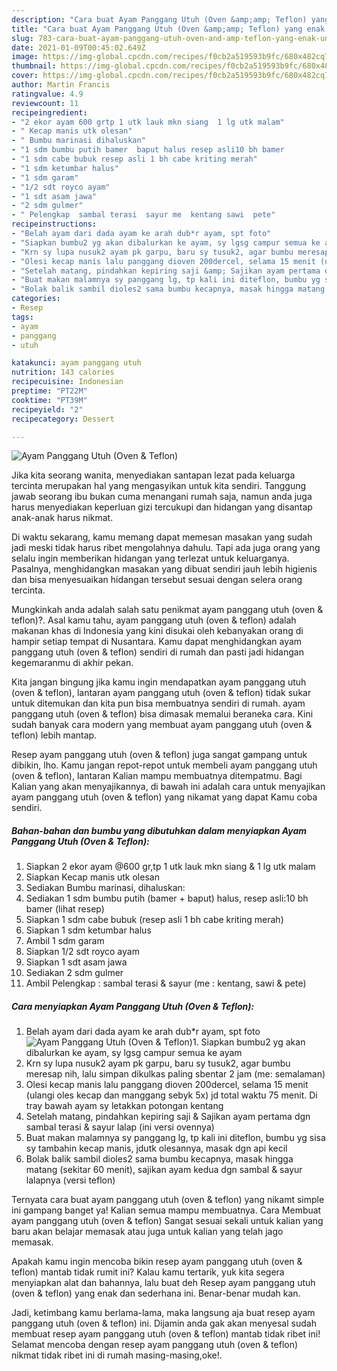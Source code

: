 ```yaml
---
description: "Cara buat Ayam Panggang Utuh (Oven &amp;amp; Teflon) yang enak Untuk Jualan"
title: "Cara buat Ayam Panggang Utuh (Oven &amp;amp; Teflon) yang enak Untuk Jualan"
slug: 783-cara-buat-ayam-panggang-utuh-oven-and-amp-teflon-yang-enak-untuk-jualan
date: 2021-01-09T00:45:02.649Z
image: https://img-global.cpcdn.com/recipes/f0cb2a519593b9fc/680x482cq70/ayam-panggang-utuh-oven-teflon-foto-resep-utama.jpg
thumbnail: https://img-global.cpcdn.com/recipes/f0cb2a519593b9fc/680x482cq70/ayam-panggang-utuh-oven-teflon-foto-resep-utama.jpg
cover: https://img-global.cpcdn.com/recipes/f0cb2a519593b9fc/680x482cq70/ayam-panggang-utuh-oven-teflon-foto-resep-utama.jpg
author: Martin Francis
ratingvalue: 4.9
reviewcount: 11
recipeingredient:
- "2 ekor ayam 600 grtp 1 utk lauk mkn siang  1 lg utk malam"
- " Kecap manis utk olesan"
- " Bumbu marinasi dihaluskan"
- "1 sdm bumbu putih bamer  baput halus resep asli10 bh bamer           lihat resep"
- "1 sdm cabe bubuk resep asli 1 bh cabe kriting merah"
- "1 sdm ketumbar halus"
- "1 sdm garam"
- "1/2 sdt royco ayam"
- "1 sdt asam jawa"
- "2 sdm gulmer"
- " Pelengkap  sambal terasi  sayur me  kentang sawi  pete"
recipeinstructions:
- "Belah ayam dari dada ayam ke arah dub*r ayam, spt foto"
- "Siapkan bumbu2 yg akan dibalurkan ke ayam, sy lgsg campur semua ke ayam"
- "Krn sy lupa nusuk2 ayam pk garpu, baru sy tusuk2, agar bumbu meresap nih, lalu simpan dikulkas paling sbentar 2 jam (me: semalaman)"
- "Olesi kecap manis lalu panggang dioven 200dercel, selama 15 menit (ulangi oles kecap dan manggang sebyk 5x) jd total waktu 75 menit. Di tray bawah ayam sy letakkan potongan kentang"
- "Setelah matang, pindahkan kepiring saji &amp; Sajikan ayam pertama dgn sambal terasi &amp; sayur lalap (ini versi ovennya)"
- "Buat makan malamnya sy panggang lg, tp kali ini diteflon, bumbu yg sisa sy tambahin kecap manis, jdutk olesannya, masak dgn api kecil"
- "Bolak balik sambil dioles2 sama bumbu kecapnya, masak hingga matang (sekitar 60 menit), sajikan ayam kedua dgn sambal &amp; sayur lalapnya (versi teflon)"
categories:
- Resep
tags:
- ayam
- panggang
- utuh

katakunci: ayam panggang utuh 
nutrition: 143 calories
recipecuisine: Indonesian
preptime: "PT22M"
cooktime: "PT39M"
recipeyield: "2"
recipecategory: Dessert

---
```



![Ayam Panggang Utuh (Oven &amp; Teflon)](https://img-global.cpcdn.com/recipes/f0cb2a519593b9fc/680x482cq70/ayam-panggang-utuh-oven-teflon-foto-resep-utama.jpg)

Jika kita seorang wanita, menyediakan santapan lezat pada keluarga tercinta merupakan hal yang mengasyikan untuk kita sendiri. Tanggung jawab seorang ibu bukan cuma menangani rumah saja, namun anda juga harus menyediakan keperluan gizi tercukupi dan hidangan yang disantap anak-anak harus nikmat.

Di waktu  sekarang, kamu memang dapat memesan masakan yang sudah jadi meski tidak harus ribet mengolahnya dahulu. Tapi ada juga orang yang selalu ingin memberikan hidangan yang terlezat untuk keluarganya. Pasalnya, menghidangkan masakan yang dibuat sendiri jauh lebih higienis dan bisa menyesuaikan hidangan tersebut sesuai dengan selera orang tercinta. 



Mungkinkah anda adalah salah satu penikmat ayam panggang utuh (oven &amp; teflon)?. Asal kamu tahu, ayam panggang utuh (oven &amp; teflon) adalah makanan khas di Indonesia yang kini disukai oleh kebanyakan orang di hampir setiap tempat di Nusantara. Kamu dapat menghidangkan ayam panggang utuh (oven &amp; teflon) sendiri di rumah dan pasti jadi hidangan kegemaranmu di akhir pekan.

Kita jangan bingung jika kamu ingin mendapatkan ayam panggang utuh (oven &amp; teflon), lantaran ayam panggang utuh (oven &amp; teflon) tidak sukar untuk ditemukan dan kita pun bisa membuatnya sendiri di rumah. ayam panggang utuh (oven &amp; teflon) bisa dimasak memalui beraneka cara. Kini sudah banyak cara modern yang membuat ayam panggang utuh (oven &amp; teflon) lebih mantap.

Resep ayam panggang utuh (oven &amp; teflon) juga sangat gampang untuk dibikin, lho. Kamu jangan repot-repot untuk membeli ayam panggang utuh (oven &amp; teflon), lantaran Kalian mampu membuatnya ditempatmu. Bagi Kalian yang akan menyajikannya, di bawah ini adalah cara untuk menyajikan ayam panggang utuh (oven &amp; teflon) yang nikamat yang dapat Kamu coba sendiri.

<!--inarticleads1-->

##### Bahan-bahan dan bumbu yang dibutuhkan dalam menyiapkan Ayam Panggang Utuh (Oven &amp; Teflon):

1. Siapkan 2 ekor ayam @600 gr,tp 1 utk lauk mkn siang &amp; 1 lg utk malam
1. Siapkan  Kecap manis utk olesan
1. Sediakan  Bumbu marinasi, dihaluskan:
1. Sediakan 1 sdm bumbu putih (bamer + baput) halus, resep asli:10 bh bamer           (lihat resep)
1. Siapkan 1 sdm cabe bubuk (resep asli 1 bh cabe kriting merah)
1. Siapkan 1 sdm ketumbar halus
1. Ambil 1 sdm garam
1. Siapkan 1/2 sdt royco ayam
1. Siapkan 1 sdt asam jawa
1. Sediakan 2 sdm gulmer
1. Ambil  Pelengkap : sambal terasi &amp; sayur (me : kentang, sawi &amp; pete)




<!--inarticleads2-->

##### Cara menyiapkan Ayam Panggang Utuh (Oven &amp; Teflon):

1. Belah ayam dari dada ayam ke arah dub*r ayam, spt foto
<img src="https://img-global.cpcdn.com/steps/ebf59fae6ebec7ea/160x128cq70/ayam-panggang-utuh-oven-teflon-langkah-memasak-1-foto.jpg" alt="Ayam Panggang Utuh (Oven &amp; Teflon)">1. Siapkan bumbu2 yg akan dibalurkan ke ayam, sy lgsg campur semua ke ayam
1. Krn sy lupa nusuk2 ayam pk garpu, baru sy tusuk2, agar bumbu meresap nih, lalu simpan dikulkas paling sbentar 2 jam (me: semalaman)
1. Olesi kecap manis lalu panggang dioven 200dercel, selama 15 menit (ulangi oles kecap dan manggang sebyk 5x) jd total waktu 75 menit. Di tray bawah ayam sy letakkan potongan kentang
1. Setelah matang, pindahkan kepiring saji &amp; Sajikan ayam pertama dgn sambal terasi &amp; sayur lalap (ini versi ovennya)
1. Buat makan malamnya sy panggang lg, tp kali ini diteflon, bumbu yg sisa sy tambahin kecap manis, jdutk olesannya, masak dgn api kecil
1. Bolak balik sambil dioles2 sama bumbu kecapnya, masak hingga matang (sekitar 60 menit), sajikan ayam kedua dgn sambal &amp; sayur lalapnya (versi teflon)




Ternyata cara buat ayam panggang utuh (oven &amp; teflon) yang nikamt simple ini gampang banget ya! Kalian semua mampu membuatnya. Cara Membuat ayam panggang utuh (oven &amp; teflon) Sangat sesuai sekali untuk kalian yang baru akan belajar memasak atau juga untuk kalian yang telah jago memasak.

Apakah kamu ingin mencoba bikin resep ayam panggang utuh (oven &amp; teflon) mantab tidak rumit ini? Kalau kamu tertarik, yuk kita segera menyiapkan alat dan bahannya, lalu buat deh Resep ayam panggang utuh (oven &amp; teflon) yang enak dan sederhana ini. Benar-benar mudah kan. 

Jadi, ketimbang kamu berlama-lama, maka langsung aja buat resep ayam panggang utuh (oven &amp; teflon) ini. Dijamin anda gak akan menyesal sudah membuat resep ayam panggang utuh (oven &amp; teflon) mantab tidak ribet ini! Selamat mencoba dengan resep ayam panggang utuh (oven &amp; teflon) nikmat tidak ribet ini di rumah masing-masing,oke!.

